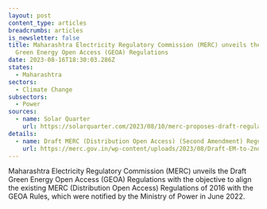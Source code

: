 ```yaml
---
layout: post
content_type: articles
breadcrumbs: articles
is_newsletter: false
title: Maharashtra Electricity Regulatory Commission (MERC) unveils the Draft
  Green Energy Open Access (GEOA) Regulations
date: 2023-08-16T18:30:03.286Z
states:
  - Maharashtra
sectors:
  - Climate Change
subsectors:
  - Power
sources:
  - name: Solar Quarter
    url: https://solarquarter.com/2023/08/10/merc-proposes-draft-regulations-for-green-energy-open-access-in-maharashtra/
details:
  - name: Draft MERC (Distribution Open Access) (Second Amendment) Regulations, 2023
    url: https://merc.gov.in/wp-content/uploads/2023/08/Draft-EM-to-2nd-Amendment-DOA-Green-Energy-2023-5-1.pdf
---
```

Maharashtra Electricity Regulatory Commission (MERC) unveils the Draft Green Energy Open Access (GEOA) Regulations with the objective to align the existing MERC (Distribution Open Access) Regulations of 2016 with the GEOA Rules, which were notified by the Ministry of Power in June 2022.
